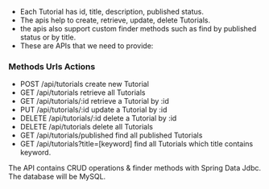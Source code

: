 - Each Tutorial has id, title, description, published status.
- The apis help to create, retrieve, update, delete Tutorials.
- the apis also support custom finder methods such as find by published status or by title.
- These are APIs that we need to provide:

 ### Methods	Urls	Actions
- POST	/api/tutorials	create new Tutorial
- GET	/api/tutorials	retrieve all Tutorials
- GET	/api/tutorials/:id	retrieve a Tutorial by :id
- PUT	/api/tutorials/:id	update a Tutorial by :id
- DELETE	/api/tutorials/:id	delete a Tutorial by :id
- DELETE	/api/tutorials	delete all Tutorials
- GET	/api/tutorials/published	find all published Tutorials
- GET	/api/tutorials?title=[keyword]	find all Tutorials which title contains keyword.

The API contains CRUD operations & finder methods with Spring Data Jdbc.
The database will be MySQL.